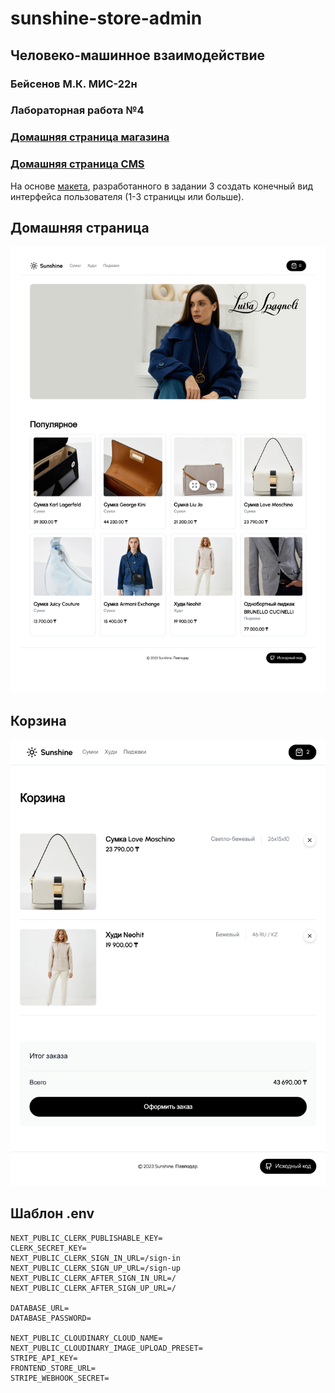 # sunshine-store-admin

## Человеко-машинное взаимодействие

### Бейсенов М.К. МИС-22н

### Лабораторная работа №4

### [Домашняя страница магазина](https://sunshine-pvl.vercel.app)

### [Домашняя страница CMS](https://sunshine-store-admin.vercel.app)

На
основе [макета](https://www.figma.com/file/S1kZ5RaPlBFcjDRqfsTQ64/%D0%A7%D0%9C%D0%92.-%D0%91%D0%B5%D0%B9%D1%81%D0%B5%D0%BD%D0%BE%D0%B2-%D0%9C.%D0%9A.-%D0%9C%D0%98%D0%A1-22%D0%BD.-%D0%9F%D1%80%D0%B0%D0%BA%D1%82%D0%B8%D1%87%D0%B5%D1%81%D0%BA%D0%B0%D1%8F-%D1%80%D0%B0%D0%B1%D0%BE%D1%82%D0%B0-%E2%84%963?type=design&node-id=0%3A1&mode=design&t=0BgHacwIUIrJthQi-1),
разработанного в задании 3 создать конечный вид интерфейса пользователя (1-3 страницы или больше).

## Домашняя страница

![home-page](screenshots/home-page.jpg)

## Корзина

![cart-page](screenshots/cart-page.jpg)

## Шаблон .env

```dotenv
NEXT_PUBLIC_CLERK_PUBLISHABLE_KEY=
CLERK_SECRET_KEY=
NEXT_PUBLIC_CLERK_SIGN_IN_URL=/sign-in
NEXT_PUBLIC_CLERK_SIGN_UP_URL=/sign-up
NEXT_PUBLIC_CLERK_AFTER_SIGN_IN_URL=/
NEXT_PUBLIC_CLERK_AFTER_SIGN_UP_URL=/

DATABASE_URL=
DATABASE_PASSWORD=

NEXT_PUBLIC_CLOUDINARY_CLOUD_NAME=
NEXT_PUBLIC_CLOUDINARY_IMAGE_UPLOAD_PRESET=
STRIPE_API_KEY=
FRONTEND_STORE_URL=
STRIPE_WEBHOOK_SECRET=
```

